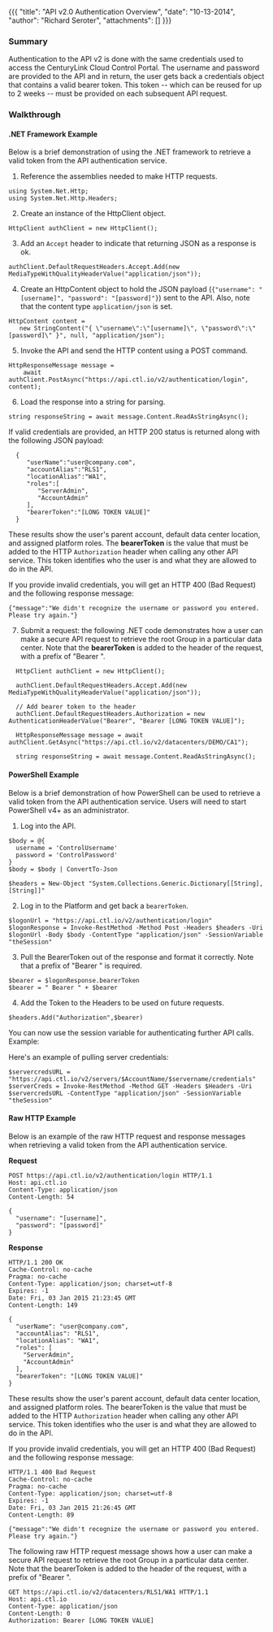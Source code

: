 {{{
  "title": "API v2.0 Authentication Overview",
  "date": "10-13-2014",
  "author": "Richard Seroter",
  "attachments": []
}}}

### Summary

Authentication to the API v2 is done with the same credentials used to access the CenturyLink Cloud Control Portal. The username and password are provided to the API and in return, the user gets back a credentials object that contains a valid bearer token. This token -- which can be reused for up to 2 weeks -- must be provided on each subsequent API request.

### Walkthrough

#### .NET Framework Example

Below is a brief demonstration of using the .NET framework to retrieve a valid token from the API authentication service.

1. Reference the assemblies needed to make HTTP requests.

  ```
  using System.Net.Http;
  using System.Net.Http.Headers;
  ```

2. Create an instance of the HttpClient object.

  ```
  HttpClient authClient = new HttpClient();
  ```

3. Add an `Accept` header to indicate that returning JSON as a response is ok.

  ```
  authClient.DefaultRequestHeaders.Accept.Add(new MediaTypeWithQualityHeaderValue("application/json"));
  ```

4. Create an HttpContent object to hold the JSON payload (`{"username": "[username]", "password": "[password]"}`) sent to the API. Also, note that the content type `application/json` is set.

  ```
  HttpContent content =
     new StringContent("{ \"username\":\"[username]\", \"password\":\"[password]\" }", null, "application/json");
  ```

5. Invoke the API and send the HTTP content using a POST command.

  ```
  HttpResponseMessage message =
      await authClient.PostAsync("https://api.ctl.io/v2/authentication/login", content);
  ```

6. Load the response into a string for parsing.

  ```
  string responseString = await message.Content.ReadAsStringAsync();
  ```

  If valid credentials are provided, an HTTP 200 status is returned along with the following JSON payload:

  ```
    {
       "userName":"user@company.com",
       "accountAlias":"RLS1",
       "locationAlias":"WA1",
       "roles":[
          "ServerAdmin",
          "AccountAdmin"
       ],
       "bearerToken":"[LONG TOKEN VALUE]"
    }
  ```

  These results show the user's parent account, default data center location, and assigned platform roles. The __bearerToken__ is the value that must be added to the HTTP `Authorization` header when calling any other API service. This token identifies who the user is and what they are allowed to do in the API.

  If you provide invalid credentials, you will get an HTTP 400 (Bad Request) and the following response message:

    {"message":"We didn't recognize the username or password you entered. Please try again."}

7. Submit a request: the following .NET code demonstrates how a user can make a secure API request to retrieve the root Group in a particular data center. Note that the __bearerToken__ is added to the header of the request, with a prefix of "Bearer ".

  ```
    HttpClient authClient = new HttpClient();

    authClient.DefaultRequestHeaders.Accept.Add(new MediaTypeWithQualityHeaderValue("application/json"));

    // Add bearer token to the header
    authClient.DefaultRequestHeaders.Authorization = new AuthenticationHeaderValue("Bearer", "Bearer [LONG TOKEN VALUE]");

    HttpResponseMessage message = await authClient.GetAsync("https://api.ctl.io/v2/datacenters/DEMO/CA1");

    string responseString = await message.Content.ReadAsStringAsync();
  ```

#### PowerShell Example

Below is a brief demonstration of how PowerShell can be used to retrieve a valid token from the API authentication service. Users will need to start PowerShell v4+ as an administrator.


1. Log into the API.

  ```
  $body = @{
    username = 'ControlUsername'
    password = 'ControlPassword'
  }
  $body = $body | ConvertTo-Json

  $headers = New-Object "System.Collections.Generic.Dictionary[[String],[String]]"
  ```

2. Log in to the Platform and get back a `bearerToken`.

  ```
  $logonUrl = "https://api.ctl.io/v2/authentication/login"
  $logonResponse = Invoke-RestMethod -Method Post -Headers $headers -Uri $logonUrl -Body $body -ContentType "application/json" -SessionVariable "theSession"
  ```

3. Pull the BearerToken out of the response and format it correctly. Note that a prefix of "Bearer " is required.

  ```
  $bearer = $logonResponse.bearerToken
  $bearer = " Bearer " + $bearer
  ```

4. Add the Token to the Headers to be used on future requests.

  ```
  $headers.Add("Authorization",$bearer)
  ```

You can now use the session variable for authenticating further API calls. Example:

Here's an example of pulling server credentials:

```
$servercredsURL = "https://api.ctl.io/v2/servers/$AccountName/$servername/credentials"
$serverCreds = Invoke-RestMethod -Method GET -Headers $Headers -Uri $servercredsURL -ContentType "application/json" -SessionVariable "theSession"
```

#### Raw HTTP Example

Below is an example of the raw HTTP request and response messages when retrieving a valid token from the API authentication service.

**Request**

    POST https://api.ctl.io/v2/authentication/login HTTP/1.1
    Host: api.ctl.io
    Content-Type: application/json
    Content-Length: 54

    {
      "username": "[username]",
      "password": "[password]"
    }

**Response**

    HTTP/1.1 200 OK
    Cache-Control: no-cache
    Pragma: no-cache
    Content-Type: application/json; charset=utf-8
    Expires: -1
    Date: Fri, 03 Jan 2015 21:23:45 GMT
    Content-Length: 149

    {
      "userName": "user@company.com",
      "accountAlias": "RLS1",
      "locationAlias": "WA1",
      "roles": [
        "ServerAdmin",
        "AccountAdmin"
      ],
      "bearerToken": "[LONG TOKEN VALUE]"
    }

These results show the user's parent account, default data center location, and assigned platform roles. The bearerToken is the value that must be added to the HTTP `Authorization` header when calling any other API service. This token identifies who the user is and what they are allowed to do in the API.

If you provide invalid credentials, you will get an HTTP 400 (Bad Request) and the following response message:

    HTTP/1.1 400 Bad Request
    Cache-Control: no-cache
    Pragma: no-cache
    Content-Type: application/json; charset=utf-8
    Expires: -1
    Date: Fri, 03 Jan 2015 21:26:45 GMT
    Content-Length: 89

    {"message":"We didn't recognize the username or password you entered. Please try again."}

The following raw HTTP request message shows how a user can make a secure API request to retrieve the root Group in a particular data center. Note that the bearerToken is added to the header of the request, with a prefix of "Bearer ".

    GET https://api.ctl.io/v2/datacenters/RLS1/WA1 HTTP/1.1
    Host: api.ctl.io
    Content-Type: application/json
    Content-Length: 0
    Authorization: Bearer [LONG TOKEN VALUE]
